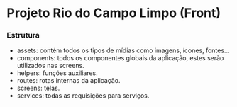 # Projeto Rio do Campo Limpo (Front)

### Estrutura

- assets: contém todos os tipos de mídias como imagens, ícones, fontes...
- components: todos os componentes globais da aplicação, estes serão utilizados nas screens.
- helpers: funções auxiliares.
- routes: rotas internas da aplicação.
- screens: telas.
- services: todas as requisições para serviços.
